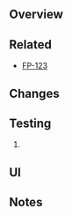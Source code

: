 ## Overview



## Related

* [FP-123](https://jira.tacc.utexas.edu/browse/FP-123)
<!--
- requires|required by|mimics https://github.com/TACC/.../pull/...
-->

## Changes



## Testing

1.

## UI



## Notes

